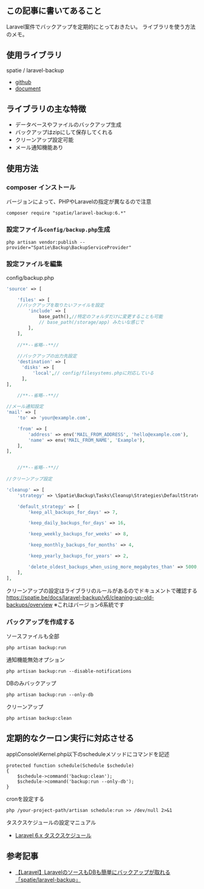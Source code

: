 ## この記事に書いてあること
Laravel案件でバックアップを定期的にとっておきたい。
ライブラリを使う方法のメモ。

## 使用ライブラリ
spatie / laravel-backup
- [github](https://github.com/spatie/laravel-backup/tree/main) 
- [document](https://spatie.be/docs/laravel-backup/v8/introduction)

## ライブラリの主な特徴
- データベースやファイルのバックアップ生成
- バックアップはzipにして保存してくれる
- クリーンアップ設定可能
- メール通知機能あり

## 使用方法
### composer インストール

バージョンによって、PHPやLaravelの指定が異なるので注意
```
composer require "spatie/laravel-backup:6.*"
```

### 設定ファイル`config/backup.php`生成

```
php artisan vendor:publish --provider="Spatie\Backup\BackupServiceProvider"
```

### 設定ファイルを編集

config/backup.php
```php
'source' => [

    'files' => [
    //バックアップを取りたいファイルを設定
        'include' => [
            base_path(),//特定のフォルダだけに変更することも可能
            // base_path(/storage/app) みたいな感じで
        ],
    ],
    
    //**--省略--**//
    
    //バックアップの出力先設定
    'destination' => [
    　'disks' => [
        　'local',// config/filesystems.phpに対応している
    　],
],

    //**--省略--**//
    
//メール通知設定
'mail' => [
    'to' => 'your@example.com',

    'from' => [
        'address' => env('MAIL_FROM_ADDRESS', 'hello@example.com'),
        'name' => env('MAIL_FROM_NAME', 'Example'),
    ],
],


    //**--省略--**//
    
//クリーンアップ設定

'cleanup' => [
    'strategy' => \Spatie\Backup\Tasks\Cleanup\Strategies\DefaultStrategy::class,

    'default_strategy' => [
        'keep_all_backups_for_days' => 7,

        'keep_daily_backups_for_days' => 16,

        'keep_weekly_backups_for_weeks' => 8,

        'keep_monthly_backups_for_months' => 4,

        'keep_yearly_backups_for_years' => 2,

        'delete_oldest_backups_when_using_more_megabytes_than' => 5000,
    ],
],

```

クリーンアップの設定はライブラリのルールがあるのでドキュメントで確認する
https://spatie.be/docs/laravel-backup/v6/cleaning-up-old-backups/overview
※これはバージョン6系統です

### バックアップを作成する

ソースファイルも全部
```
php artisan backup:run
```

通知機能無効オプション
```
php artisan backup:run --disable-notifications
```

DBのみバックアップ
```
php artisan backup:run --only-db
```

クリーンアップ
```
php artisan backup:clean
```

## 定期的なクーロン実行に対応させる
app\Console\Kernel.php以下のscheduleメソッドにコマンドを記述

```php:app\Console\Kernel.php
protected function schedule(Schedule $schedule)
{
    $schedule->command('backup:clean');
    $schedule->command('backup:run --only-db');
}
```

cronを設定する
```
php /your-project-path/artisan schedule:run >> /dev/null 2>&1
```

タスクスケジュールの設定マニュアル
- [Laravel 6.x タスクスケジュール](https://readouble.com/laravel/6.x/ja/scheduling.html)

## 参考記事

- [【Laravel】LaravelのソースもDBも簡単にバックアップが取れる「spatie/laravel-backup」](https://qiita.com/sola-msr/items/87205c592c47d12df1b0)
